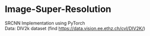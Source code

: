 # Image-Super-Resolution
SRCNN Implementation using PyTorch <br>
Data: DIV2k dataset (find https://data.vision.ee.ethz.ch/cvl/DIV2K/)

